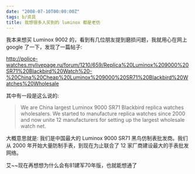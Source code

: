 ```yaml
---
date: "2008-07-10T00:00:00Z"
tags: b/资具
title: 我想很多人买到的 luminox 都是老仿
---
```


我本来想买 Luminox 9002 的，看到有几位朋友提到磨损问题，我就用心在网上 google
了一下，发现了一篇帖子:

<http://police-watches.mylivepage.ru/forum/1210/659/Replica%20Luminox%209000%20SR71%20Blackbird%20Watch%20-%20China%20Cheap%20Luminox%209000%20SR71%20Blackbird%20Watches%20Wholesale>

其中有一段是这么说的:
> We are China largest Luminox 9000 SR71 Blackbird replica watches wholesalers.
> We started to manufacture replica watches since 2000 and now unite 12
> manufacturers for setting up the largest wholesale watch net.

大概意思就是:
我们是中国最大的 Luminox 9000 SR71 黑鸟仿制表批发商。我们从 2000
年开始大量防制手表，到现在为止联合了 12 家厂商建设最大的手表批发网络。

艾~~现在再想想为什么会有81建军70年版，也就能想通了
